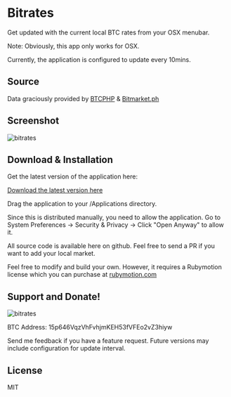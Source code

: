 Bitrates
========

Get updated with the current local BTC rates from your OSX menubar.

Note: Obviously, this app only works for OSX.

Currently, the application is configured to update every 10mins.

Source
------

Data graciously provided by [BTCPHP](http://btcphp.com) & [Bitmarket.ph](http://bitmarket.ph)

Screenshot
----------

![bitrates](https://cloud.githubusercontent.com/assets/2481/3427819/11a79926-0038-11e4-956d-5ef50777b9fd.png)

Download & Installation
--------
Get the latest version of the application here:

[Download the latest version here](http://jasontorres.s3.amazonaws.com/stuff/bitrates.app.zip)

Drag the application to your /Applications directory.

Since this is distributed manually, you need to allow the application.
Go to System Preferences -> Security & Privacy -> Click "Open Anyway" to allow it.

All source code is available here on github. Feel free to send a PR if you want to add your local market.

Feel free to modify and build your own. However, it requires a Rubymotion license which you can purchase at [rubymotion.com](http://www.rubymotion.com)


Support and Donate!
--------------------------

![bitrates](https://cloud.githubusercontent.com/assets/2481/3428013/f4b067c8-003a-11e4-81d7-a8483158cdf3.jpg)

BTC Address: 15p646VqzVhFvhjmKEH53fVFEo2vZ3hiyw


Send me feedback if you have a feature request. Future versions may include configuration for update interval.


License
-------
MIT
